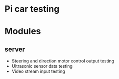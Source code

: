 # Pi car testing

# Modules

## server

* Steering and direction motor control output testing
* Ultrasonic sensor data testing
* Video stream input testing
